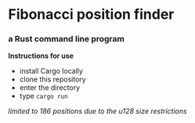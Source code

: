 # Fibonacci position finder
### a Rust command line program

**Instructions for use**
- install Cargo locally
- clone this repository
- enter the directory 
- type `cargo run`

*limited to 186 positions due to the u128 size restrictions*